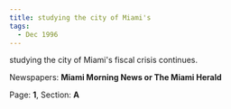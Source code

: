 ```yaml
---  
title: studying the city of Miami's  
tags:  
  - Dec 1996  
---  
```

  
studying the city of Miami's fiscal crisis continues.  
  
Newspapers: **Miami Morning News or The Miami Herald**  
  
Page: **1**, Section: **A** 
